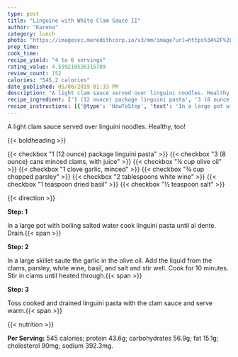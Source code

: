 ```yaml
---
type: post
title: "Linguine with White Clam Sauce II"
author: "Karena"
category: lunch
photo: "https://imagesvc.meredithcorp.io/v3/mm/image?url=https%3A%2F%2Fimages.media-allrecipes.com%2Fuserphotos%2F5025905.jpg"
prep_time: 
cook_time: 
recipe_yield: "4 to 6 servings"
rating_value: 4.559210526315789
review_count: 152
calories: "545.2 calories"
date_published: 05/08/2019 01:33 PM
description: "A light clam sauce served over linguini noodles. Healthy, too!"
recipe_ingredient: ['1 (12 ounce) package linguini pasta', '3 (8 ounce) cans minced clams, with juice', '¼ cup olive oil', '1 clove garlic, minced', '¾ cup chopped parsley', '2 tablespoons white wine', '1 teaspoon dried basil', '½ teaspoon salt']
recipe_instructions: [{'@type': 'HowToStep', 'text': 'In a large pot with boiling salted water cook linguini pasta until al dente. Drain.\n'}, {'@type': 'HowToStep', 'text': 'In a large skillet saute the garlic in the olive oil. Add the liquid from the clams, parsley, white wine, basil, and salt and stir well. Cook for 10 minutes. Stir in clams until heated through.\n'}, {'@type': 'HowToStep', 'text': 'Toss cooked and drained linguini pasta with the clam sauce and serve warm.\n'}]
---
```


A light clam sauce served over linguini noodles. Healthy, too! 

{{< boldheading >}}

{{< checkbox "1 (12 ounce) package linguini pasta" >}}
{{< checkbox "3 (8 ounce) cans minced clams, with juice" >}}
{{< checkbox "¼ cup olive oil" >}}
{{< checkbox "1 clove garlic, minced" >}}
{{< checkbox "¾ cup chopped parsley" >}}
{{< checkbox "2 tablespoons white wine" >}}
{{< checkbox "1 teaspoon dried basil" >}}
{{< checkbox "½ teaspoon salt" >}}


{{< direction >}}

**Step: 1**

In a large pot with boiling salted water cook linguini pasta until al dente. Drain.{{< span >}}

**Step: 2**

In a large skillet saute the garlic in the olive oil. Add the liquid from the clams, parsley, white wine, basil, and salt and stir well. Cook for 10 minutes. Stir in clams until heated through.{{< span >}}

**Step: 3**

Toss cooked and drained linguini pasta with the clam sauce and serve warm.{{< span >}}

{{< nutrition >}}

**Per Serving:** 545 calories; protein 43.6g; carbohydrates 56.9g; fat 15.1g; cholesterol 90mg; sodium 392.3mg.